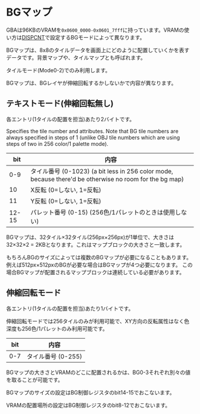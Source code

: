 # BGマップ

GBAは96KBのVRAMを`0x0600_0000-0x0601_7fff`に持っています。VRAMの使い方は[DISPCNT](../../../control.md)で設定するBGモードによって異なります。

BGマップは、8x8のタイルデータを画面上にどのように配置していくかを表すデータです。背景マップや、タイルマップとも呼ばれます。

タイルモード(Mode0-2)でのみ利用します。

BGマップは、BGレイヤが伸縮回転するかしないかで内容が異なります。

## テキストモード(伸縮回転無し)

各エントリ(1タイルの配置を担当)あたり2バイトです。

Specifies the tile number and attributes. Note that BG tile numbers are always specified in steps of 1 (unlike OBJ tile numbers which are using steps of two in 256 color/1 palette mode).

 bit  |  内容 
---- | ---- 
0-9   | タイル番号 (0-1023) (a bit less in 256 color mode, because there'd be otherwise no room for the bg map)
10    | X反転 (0=しない, 1=反転)
11    | Y反転 (0=しない, 1=反転)
12-15 | パレット番号 (0-15) (256色/1パレットのときは使用しない)

BGマップは、32タイル×32タイル(256px×256px)が1単位で、大きさは 32×32×2 = 2KBとなります。これはマップブロックの大きさと一致します。

もちろんBGのサイズによっては複数のBGマップが必要になることもあります。 例えば512px×512pxのBGが必要な場合はBGマップが4つ必要になります。 この場合BGマップが配置されるマップブロックは連続している必要があります。

## 伸縮回転モード

各エントリ(1タイルの配置を担当)あたり1バイトです。

伸縮回転モードでは256タイルのみが利用可能で、XY方向の反転属性はなく色深度も256色/1パレットのみ利用可能です。

 bit  |  内容 
---- | ---- 
0-7 | タイル番号 (0-255)

BGマップの大きさとVRAMのどこに配置されるかは、BG0-3それぞれ別々の値を取ることが可能です。

BGマップのサイズの設定はBG制御レジスタのbit14-15でおこないます。

VRAMの配置場所の設定はBG制御レジスタのbit8-12でおこないます。
